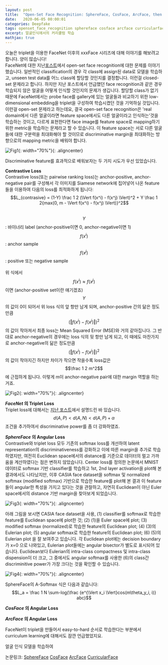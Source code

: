```yaml
---
layout: post
title:  "Open-Set Face Recognition: SphereFace, CosFace, ArcFace, then CurricularFace"
date:   2020-06-05 00:00:01
categories: Deepfake
tags: openset_face_recognition sphereface cosface arcface curricularface curriculum_learning
excerpt: 얼굴인식에서의 커리큘럼 학습
mathjax: true
---
```


오늘은 triplet을 이용한 FaceNet 이후의 xxxFace 시리즈에 대해 이야기를 해보려고 합니다. 양이 많습니다!<br>
FaceNet에 대한 지난[포스트](https://jiryang.github.io/2020/05/23/FaceNet-and-one-shot-learning/)에서 open-set face recognition에 대한 문제를 이야기했습니다. 일반적인 classification의 경우 각 class에 assign된 data로 모델을 학습하고, unseen test data를 어느 class에 할당할 것인지를 결정합니다. 이런걸 closed-set 문제라고 합니다. 하지만 지난 포스트에서 언급했던 face recognition과 같은 경우 학습되지 않은 얼굴을 어떻게 인식할 것인지의 문제가 생깁니다. 할당할 class가 없기 때문에 FaceNet에서는 probe face를 gallery에 있는 얼굴들과 비교하기 위한 low-dimensional embedding을 triplet을 구성하여 학습시켰던 것을 기억하실 것입니다. 이런걸 open-set 문제라고 하는데요, 결국 open-set face recognition은 'real domain에서 다른 얼굴이라면 feature space에서도 다른 얼굴이라고 인식하는'것을 학습하는 것이고, 다르게 표현한다면 face image를 feature space로 mapping하기 위한 metric을 학습하는 문제라고 할 수 있습니다. 이 feature space는 서로 다른 얼굴들에 대한 구분력을 최대화해야 할 것이므로 discriminative margin을 최대화하는 방향으로의 mapping metric을 배워야 합니다.

![Fig1](https://jiryang.github.io/img/closedset_vs_openset.PNG "Closed vs Open-Set Face Recognition"){: width="70%"}{: .aligncenter}


Discriminative feature를 효과적으로 배워보자는 두 가지 시도가 우선 있었습니다.<br>


**Contrastive Loss**<br>
Contrastive loss(또는 pairwise ranking loss)는 anchor-positive, anchor-negative pair를 구성해서 각 이미지를 Siamese network에 집어넣어 나온 feature들을 이용하여 다음의 loss를 최적화하게 됩니다:<br>
$$L_{contrasive} = (1-Y) \frac 1 2 (\Vert f(x^i) - f(x^j) \Vert)^2 + Y \frac 1 2{max(0, m - \Vert f(x^i) - f(x^j) \Vert)}^2$$<br>
$$Y$$: 바이너리 label (anchor-positive이면 0, anchor-negative이면 1)
$$f(x^i)$$: anchor sample<br>
$$f(x^j)$$: positive 또는 negative sample<br><br>
위 식에서 $$f(x^i) \approx f(x^j)$$ 이면 (anchor-positive set이란 얘기겠죠) $$Y$$의 값이 0이 되어서 위 loss 식의 앞 항만 남게 되며, anchor-positive 간의 닮은 정도만큼 $$(\Vert f(x^i) - f(x^j) \Vert)^2$$의 값이 작아져서 최종 loss는 Mean Squared Error (MSE)와 거의 같아집니다. 그 반대로 anchor-negative의 경우에는 loss 식의 뒷 항만 남게 되고, 이 때에도 마찬가지로 anchor-negative의 닮은 정도만큼 $$(\Vert f(x^i) - f(x^j) \Vert)^2$$의 값이 작아지긴 하지만 차이가 작으면 작을수록 loss값은 $$\frac 1 2 m^2$$에 근접하게 됩니다. 이렇게 m이 anchor-negative pair에 대한 margin 역할을 하는거죠.

![Fig2](https://jiryang.github.io/img/contrastive_loss_faces.png "Contrastive Loss"){: width="70%"}{: .aligncenter}


**_FaceNet_ 의 Triplet Loss**<br>
Triplet loss에 대해서는 [지난 포스트](https://jiryang.github.io/2020/05/23/FaceNet-and-one-shot-learning/)에서 설명드린 바 있습니다. $$d(A, P) < d(A, N) < d(A, P)+\alpha$$ 조건을 추가하여서 discriminative power를 좀 더 강화하였죠.


**_SphereFace_ 의 Angular Loss**<br>
Contrastive와 triplet loss 모두 기존의 softmax loss를 개선하여 latent representation의 discriminativeness를 강화하고 이에 따른 margin을 추가로 학습하였지만, 여전히 Euclidean space에서의 distance를 기준으로 데이터의 멀고 가까움을 계산하였다는 점은 변하지 않았습니다. Center loss를 정의한 논문에서 MNIST 데이터로 softmax 기반 classifier를 학습하고 1st, 2nd layer activation을 plot해 본 결과에서도 나타났지만, 이후 CASIA face dataset을 softmax 및 normalized softmax (modified softmax) 기반으로 학습한 feature를 plot해 본 결과 이 feature들이 angular한 특성을 가지고 있다는 것을 관찰하고, 자연히 Euclidean이 아닌 Euler space에서의 distance 기반 margin을 찾아보게 되었습니다. 

![Fig3](https://jiryang.github.io/img/mnist_first_layers.PNG "First Layers Activations of MNIST Classfier"){: width="70%"}{: .aligncenter}


아래 그림을 보시면 CASIA face dataset을 사용, (1) classifier를 softmax로 학습한 feature를 Euclidean space에 plot한 것; (2) (1)을 Euler space에 plot; (3) modified softmax (normalized)로 학습한 feature의 Euclidean plot; (4) (3)의 Eulerian plot; (5) angular softmax로 학습한 feature의 Euclidean plot; (6) (5)의 Eulerian plot 을 잘 보여주고 있습니다. 각 Euclidean plot에는 decision boundary가 x=0 으로 나와있고, Eulerian plot들에는 angular bisector가 별도로 표시되어 있습니다. Euclidean보다 Eulerian의 intra-class compactness 및 intra-class dispension이 더 크고, 그 중에서도 angular softmax를 사용한 (6)의 class간 discriminitive power가 가장 크다는 것을 확인할 수 있습니다.

![Fig4](https://jiryang.github.io/img/casia_face_angular_softmax.PNG "Comparison of Features Learned Using Softmax and A-Softmax Loss"){: width="70%"}{: .aligncenter}


SphereFace의 A-Softmax 식은 다음과 같습니다:<br>
$$L_a = \frac 1 N \sum-log(\frac {e^{\Vert x_i \Vert}cos(m\theta_y_i, i)} abc)$$


**_CosFace_ 의 Angular Loss**<br>


**_ArcFace_ 의 Angular Loss**<br>




FaceNet이 triplet을 만들어서 easy-to-hard 순서로 학습한다는 부분에서 curriculum learning에 대해서도 잠깐 언급했었지요.


얼굴 인식 모델을 학습하여 


논문링크: 
[SphereFace](https://arxiv.org/pdf/1704.08063.pdf)
[CosFace](https://arxiv.org/pdf/1801.09414.pdf)
[ArcFace](https://arxiv.org/pdf/1801.07698.pdf)
[CurricularFace](https://arxiv.org/pdf/2004.00288.pdf)